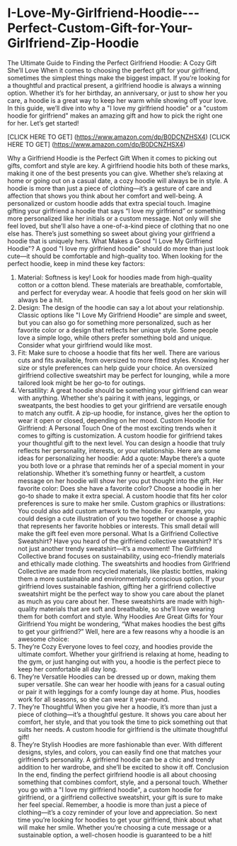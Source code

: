 # I-Love-My-Girlfriend-Hoodie---Perfect-Custom-Gift-for-Your-Girlfriend-Zip-Hoodie

The Ultimate Guide to Finding the Perfect Girlfriend Hoodie: A Cozy Gift She’ll Love
When it comes to choosing the perfect gift for your girlfriend, sometimes the simplest things make the biggest impact. If you’re looking for a thoughtful and practical present, a girlfriend hoodie is always a winning option. Whether it’s for her birthday, an anniversary, or just to show her you care, a hoodie is a great way to keep her warm while showing off your love. In this guide, we’ll dive into why a "I love my girlfriend hoodie" or a "custom hoodie for girlfriend" makes an amazing gift and how to pick the right one for her. Let’s get started!

[CLICK HERE TO GET] (https://www.amazon.com/dp/B0DCNZHSX4)
[CLICK HERE TO GET] (https://www.amazon.com/dp/B0DCNZHSX4)


Why a Girlfriend Hoodie is the Perfect Gift
When it comes to picking out gifts, comfort and style are key. A girlfriend hoodie hits both of these marks, making it one of the best presents you can give. Whether she’s relaxing at home or going out on a casual date, a cozy hoodie will always be in style. A hoodie is more than just a piece of clothing—it’s a gesture of care and affection that shows you think about her comfort and well-being.
A personalized or custom hoodie adds that extra special touch. Imagine gifting your girlfriend a hoodie that says “I love my girlfriend” or something more personalized like her initials or a custom message. Not only will she feel loved, but she’ll also have a one-of-a-kind piece of clothing that no one else has. There’s just something so sweet about giving your girlfriend a hoodie that is uniquely hers.
What Makes a Good "I Love My Girlfriend Hoodie"?
A good "I love my girlfriend hoodie" should do more than just look cute—it should be comfortable and high-quality too. When looking for the perfect hoodie, keep in mind these key factors:
1. Material: Softness is key! Look for hoodies made from high-quality cotton or a cotton blend. These materials are breathable, comfortable, and perfect for everyday wear. A hoodie that feels good on her skin will always be a hit.
2. Design: The design of the hoodie can say a lot about your relationship. Classic options like "I Love My Girlfriend Hoodie" are simple and sweet, but you can also go for something more personalized, such as her favorite color or a design that reflects her unique style. Some people love a simple logo, while others prefer something bold and unique. Consider what your girlfriend would like most.
3. Fit: Make sure to choose a hoodie that fits her well. There are various cuts and fits available, from oversized to more fitted styles. Knowing her size or style preferences can help guide your choice. An oversized girlfriend collective sweatshirt may be perfect for lounging, while a more tailored look might be her go-to for outings.
4. Versatility: A great hoodie should be something your girlfriend can wear with anything. Whether she's pairing it with jeans, leggings, or sweatpants, the best hoodies to get your girlfriend are versatile enough to match any outfit. A zip-up hoodie, for instance, gives her the option to wear it open or closed, depending on her mood.
Custom Hoodie for Girlfriend: A Personal Touch
One of the most exciting trends when it comes to gifting is customization. A custom hoodie for girlfriend takes your thoughtful gift to the next level. You can design a hoodie that truly reflects her personality, interests, or your relationship. Here are some ideas for personalizing her hoodie:
Add a quote: Maybe there’s a quote you both love or a phrase that reminds her of a special moment in your relationship. Whether it’s something funny or heartfelt, a custom message on her hoodie will show her you put thought into the gift.
Her favorite color: Does she have a favorite color? Choose a hoodie in her go-to shade to make it extra special. A custom hoodie that fits her color preferences is sure to make her smile.
Custom graphics or illustrations: You could also add custom artwork to the hoodie. For example, you could design a cute illustration of you two together or choose a graphic that represents her favorite hobbies or interests. This small detail will make the gift feel even more personal.
What Is a Girlfriend Collective Sweatshirt?
Have you heard of the girlfriend collective sweatshirt? It's not just another trendy sweatshirt—it’s a movement! The Girlfriend Collective brand focuses on sustainability, using eco-friendly materials and ethically made clothing. The sweatshirts and hoodies from Girlfriend Collective are made from recycled materials, like plastic bottles, making them a more sustainable and environmentally conscious option.
If your girlfriend loves sustainable fashion, gifting her a girlfriend collective sweatshirt might be the perfect way to show you care about the planet as much as you care about her. These sweatshirts are made with high-quality materials that are soft and breathable, so she’ll love wearing them for both comfort and style.
Why Hoodies Are Great Gifts for Your Girlfriend
You might be wondering, “What makes hoodies the best gifts to get your girlfriend?” Well, here are a few reasons why a hoodie is an awesome choice:
1. They’re Cozy
Everyone loves to feel cozy, and hoodies provide the ultimate comfort. Whether your girlfriend is relaxing at home, heading to the gym, or just hanging out with you, a hoodie is the perfect piece to keep her comfortable all day long.
2. They’re Versatile
Hoodies can be dressed up or down, making them super versatile. She can wear her hoodie with jeans for a casual outing or pair it with leggings for a comfy lounge day at home. Plus, hoodies work for all seasons, so she can wear it year-round.
3. They’re Thoughtful
When you give her a hoodie, it’s more than just a piece of clothing—it’s a thoughtful gesture. It shows you care about her comfort, her style, and that you took the time to pick something out that suits her needs. A custom hoodie for girlfriend is the ultimate thoughtful gift!
4. They’re Stylish
Hoodies are more fashionable than ever. With different designs, styles, and colors, you can easily find one that matches your girlfriend’s personality. A girlfriend hoodie can be a chic and trendy addition to her wardrobe, and she’ll be excited to show it off.
Conclusion
In the end, finding the perfect girlfriend hoodie is all about choosing something that combines comfort, style, and a personal touch. Whether you go with a "I love my girlfriend hoodie", a custom hoodie for girlfriend, or a girlfriend collective sweatshirt, your gift is sure to make her feel special. Remember, a hoodie is more than just a piece of clothing—it’s a cozy reminder of your love and appreciation.
So next time you’re looking for hoodies to get your girlfriend, think about what will make her smile. Whether you’re choosing a cute message or a sustainable option, a well-chosen hoodie is guaranteed to be a hit!
